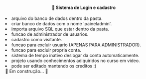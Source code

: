 <h4 align="center">🚧  Sistema de Login e cadastro </h4>
<li>arquivo do banco de dados dentro da pasta.</li>
<li>criar banco de dados com o nome 'paineladmin'.</li>
<li>importa arquivo SQL que estar dentro da pasta.</li>
<li>funcao de administrador de usuarios.</li>
<li>cadastro como visitante.</li>
<li>funcao para excluir usuario (APENAS PARA ADMINISTRADOR).</li>
<li>funcao para excluir propria conta.</li>
<li>sistema de tempo inativo deslogar da conta automaticamente.</li>
<li>projeto usando conhecimentos adiquiridos no curso em video.</li>
<li>pode ser editado mantendo os creditos :)</li>
 🚀 Em construção...  🚧